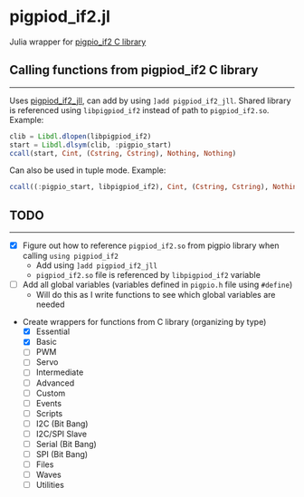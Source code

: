 # pigpiod_if2.jl
Julia wrapper for [pigpio_if2 C library](https://abyz.me.uk/rpi/pigpio/pdif2.html)

## Calling functions from pigpiod_if2 C library
---
Uses [pigpiod_if2_jll](https://github.com/JuliaRegistries/General/tree/master/P/pigpiod_if2_jll), can add by using `]add pigpiod_if2_jll`. Shared library is referenced using `libpigpiod_if2` instead of path to `pigpiod_if2.so`. Example:

```julia
clib = Libdl.dlopen(libpigpiod_if2)
start = Libdl.dlsym(clib, :pigpio_start)
ccall(start, Cint, (Cstring, Cstring), Nothing, Nothing)
```

Can also be used in tuple mode. Example:

```julia
ccall((:pigpio_start, libpigpiod_if2), Cint, (Cstring, Cstring), Nothing, Nothing)
```


## TODO
---
- [x] Figure out how to reference `pigpiod_if2.so` from pigpio library when calling `using pigpiod_if2`
  - Add using `]add pigpiod_if2_jll`
  - `pigpiod_if2.so` file is referenced by `libpigpiod_if2` variable
- [ ] Add all global variables (variables defined in `pigpio.h` file using `#define`)
  - Will do this as I write functions to see which global variables are needed
- Create wrappers for functions from C library (organizing by type)
  - [x] Essential
  - [x] Basic
  - [ ] PWM
  - [ ] Servo
  - [ ] Intermediate
  - [ ] Advanced
  - [ ] Custom
  - [ ] Events
  - [ ] Scripts
  - [ ] I2C (Bit Bang)
  - [ ] I2C/SPI Slave
  - [ ] Serial (Bit Bang)
  - [ ] SPI (Bit Bang)
  - [ ] Files
  - [ ] Waves
  - [ ] Utilities
